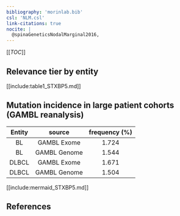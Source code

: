 ```yaml
---
bibliography: 'morinlab.bib'
csl: 'NLM.csl'
link-citations: true
nocite: |
  @spinaGeneticsNodalMarginal2016, 
---
```


[[_TOC_]]




## Relevance tier by entity

[[include:table1_STXBP5.md]]


## Mutation incidence in large patient cohorts (GAMBL reanalysis)

|Entity|source |frequency (%)|
|:------:|:----:|:----:|
|BL|GAMBL Exome |1.724 |
|BL|GAMBL Genome |1.544 |
|DLBCL|GAMBL Exome |1.671 |
|DLBCL|GAMBL Genome |1.504 |


[[include:mermaid_STXBP5.md]]

## References



